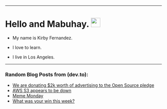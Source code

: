 
<img src="https://komarev.com/ghpvc/?username=kirbygit&style=flat-square&color=blue" alt=""/>

---
<h1>
  Hello and Mabuhay.
  <img src="https://media.giphy.com/media/hvRJCLFzcasrR4ia7z/giphy.gif" width="30px"/>
</h1>

- My name is Kirby Fernandez.

- I love to learn.

- I live in Los Angeles.

---

### Random Blog Posts from (dev.to):
<!-- BLOG-POST-LIST:START -->
- [We are donating $2k worth of advertising to the Open Source pledge](https://dev.to/devteam/we-are-donating-2k-worth-of-advertising-to-the-open-source-pledge-4p75)
- [AWS S3 appears to be down](https://dev.to/ben/aws-s3-appears-to-be-down-4d0b)
- [Meme Monday](https://dev.to/ben/meme-monday-1jd5)
- [What was your win this week?](https://dev.to/devteam/what-was-your-win-this-week-13hp)
<!-- BLOG-POST-LIST:END -->
